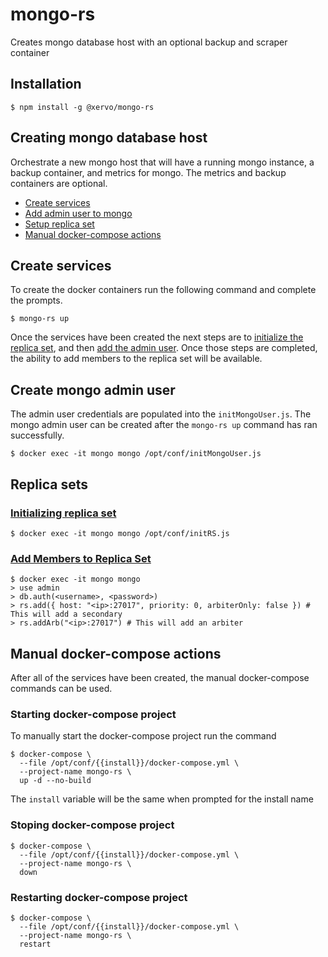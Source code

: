 mongo-rs
========

Creates mongo database host with an optional backup and scraper container

## Installation

```
$ npm install -g @xervo/mongo-rs
```

## Creating mongo database host

Orchestrate a new mongo host that will have a running mongo instance, a backup container, and metrics for mongo. The metrics and backup containers are optional.

- [Create services](#create-services)
- [Add admin user to mongo](#create-mongo-admin-user)
- [Setup replica set](#replica-sets)
- [Manual docker-compose actions](#manual-docker-compose-actions)

## Create services

To create the docker containers run the following command and complete the prompts.

```
$ mongo-rs up
```

Once the services have been created the next steps are to [initialize the replica set](#initializing-replica-set), and then [add the admin user](#create-mongo-admin-user).
Once those steps are completed, the ability to add members to the replica set will be available.

## Create mongo admin user

The admin user credentials are populated into the `initMongoUser.js`. The mongo admin user can be created after the `mongo-rs up` command has ran successfully.

```
$ docker exec -it mongo mongo /opt/conf/initMongoUser.js
```

## Replica sets

### [Initializing replica set](https://docs.mongodb.com/manual/tutorial/deploy-replica-set/#initiate-the-replica-set)

```
$ docker exec -it mongo mongo /opt/conf/initRS.js
```

### [Add Members to Replica Set](https://docs.mongodb.com/manual/reference/method/rs.add/#rs.add)

```
$ docker exec -it mongo mongo
> use admin
> db.auth(<username>, <password>)
> rs.add({ host: "<ip>:27017", priority: 0, arbiterOnly: false }) # This will add a secondary
> rs.addArb("<ip>:27017") # This will add an arbiter
```

## Manual docker-compose actions

After all of the services have been created, the manual docker-compose commands can be used.

### Starting docker-compose project

To manually start the docker-compose project run the command
```
$ docker-compose \
  --file /opt/conf/{{install}}/docker-compose.yml \
  --project-name mongo-rs \
  up -d --no-build
```

The `install` variable will be the same when prompted for the install name

### Stoping docker-compose project

```
$ docker-compose \
  --file /opt/conf/{{install}}/docker-compose.yml \
  --project-name mongo-rs \
  down
```

### Restarting docker-compose project

```
$ docker-compose \
  --file /opt/conf/{{install}}/docker-compose.yml \
  --project-name mongo-rs \
  restart
```
